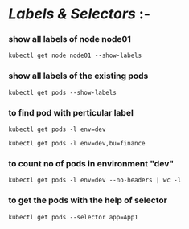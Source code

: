 # *Labels & Selectors* :-

### show all labels of node node01
```
kubectl get node node01 --show-labels			
```
### show all labels of the existing pods
```
kubectl get pods --show-labels			
```

### to find pod with perticular label
```
kubectl get pods -l env=dev			
```
```
kubectl get pods -l env=dev,bu=finance
```

### to count no of pods in environment "dev"
```
kubectl get pods -l env=dev --no-headers | wc -l			
```

### to get the pods with the help of selector
```
kubectl get pods --selector app=App1			
```